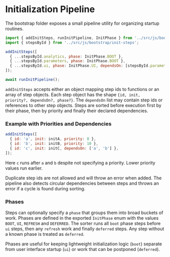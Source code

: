 # Initialization Pipeline

The bootstrap folder exposes a small pipeline utility for organizing startup routines.

```javascript
import { addInitSteps, runInitPipeline, InitPhase } from '../src/js/bootstrap/init-pipeline';
import { stepsById } from '../src/js/bootstrap/init-steps';

addInitSteps([
  { ...stepsById.analytics, phase: InitPhase.BOOT },
  { ...stepsById.parameters, phase: InitPhase.BOOT },
  { ...stepsById.ui, phase: InitPhase.UI, dependsOn: [stepsById.parameters] },
]);

await runInitPipeline();
```

`addInitSteps` accepts either an object mapping step ids to functions or an array of step objects. Each step object has the shape `{id, init, priority?, dependsOn?, phase?}`. The `dependsOn` list may contain step ids or references to other step objects. Steps are sorted before execution first by their phase, then by priority and finally their declared dependencies.

### Example with Priorities and Dependencies

```javascript
addInitSteps([
  { id: 'a', init: initA, priority: 0 },
  { id: 'b', init: initB, priority: 10 },
  { id: 'c', init: initC, dependsOn: ['a', 'b'] },
]);
```

Here `c` runs after `a` and `b` despite not specifying a priority. Lower priority values run earlier.

Duplicate step ids are not allowed and will throw an error when added. The
pipeline also detects circular dependencies between steps and throws an error if
a cycle is found during sorting.

### Phases

Steps can optionally specify a `phase` that groups them into broad buckets of work.
Phases are defined in the exported `InitPhase` enum with the values `BOOT`, `UI`, `REFRESH` and `DEFERRED`.
The sorter runs all `boot` phase steps before `ui` steps, then any `refresh` work and finally `deferred` steps.
Any step without a known phase is treated as `deferred`.

Phases are useful for keeping lightweight initialization logic (`boot`) separate
from user interface startup (`ui`) or work that can be postponed (`deferred`).
